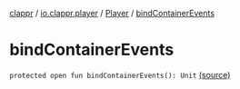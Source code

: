[clappr](../../index.md) / [io.clappr.player](../index.md) / [Player](index.md) / [bindContainerEvents](.)

# bindContainerEvents

`protected open fun bindContainerEvents(): Unit` [(source)](https://github.com/clappr/clappr-android/tree/dev/clappr/src/main/kotlin/io/clappr/player/Player.kt#L210)